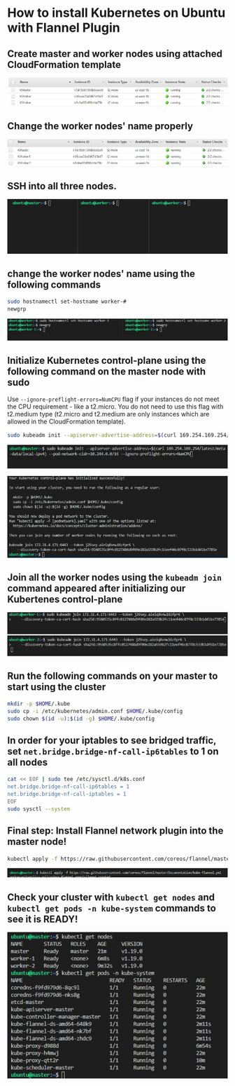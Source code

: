 # How to install Kubernetes on Ubuntu with Flannel Plugin

## Create master and worker nodes using attached CloudFormation template
![change_name_1](snapshots/change_name_1.png)

## Change the worker nodes' name properly
![change_name_2](snapshots/change_name_2.png)

## SSH into all three nodes.
![console_1](snapshots/console_1.png)

## change the worker nodes' name using the following commands
```bash
sudo hostnamectl set-hostname worker-#
newgrp
```
![console_2](snapshots/console_2.png)

## Initialize Kubernetes control-plane using the following command on the master node with sudo 
Use `--ignore-preflight-errors=NumCPU` flag if your instances do not meet the CPU requirement - like a t2.micro. You do not need to use this flag with t2.medium type (t2.micro and t2.medium are only instances which are allowed in the CloudFormation template).
```bash
sudo kubeadm init --apiserver-advertise-address=$(curl 169.254.169.254/latest/meta-data/local-ipv4) --pod-network-cidr=10.244.0.0/16 --ignore-preflight-errors=NumCPU
```
![create_command](snapshots/create_command.png)

![result_1](snapshots/result_1.png)

## Join all the worker nodes using the `kubeadm join` command appeared after initializing our Kubertenes control-plane
![join_worker_1](snapshots/join_worker_1.png)
![join_worker_2](snapshots/join_worker_2.png)

## Run the following commands on your master to start using the cluster
```bash
mkdir -p $HOME/.kube
sudo cp -i /etc/kubernetes/admin.conf $HOME/.kube/config
sudo chown $(id -u):$(id -g) $HOME/.kube/config
```

## In order for your iptables to see bridged traffic, set `net.bridge.bridge-nf-call-ip6tables` to 1 on all nodes
```bash
cat << EOF | sudo tee /etc/sysctl.d/k8s.conf
net.bridge.bridge-nf-call-ip6tables = 1
net.bridge.bridge-nf-call-iptables = 1
EOF
sudo sysctl --system
```

## Final step: Install Flannel network plugin into the master node!
```bash
kubectl apply -f https://raw.githubusercontent.com/coreos/flannel/master/Documentation/kube-flannel.yml
```
![flannel](snapshots/flannel.png)

## Check your cluster with `kubectl get nodes` and `kubectl get pods -n kube-system` commands to see it is READY!
![cluster_ready](snapshots/cluster_ready.png)
